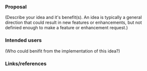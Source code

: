 ### Proposal
(Describe your idea and it's benefit(s). An idea is typically a general
direction that could result in new features or enhancements, but not definied
enough to make a feature or enhancement request.)


### Intended users
(Who could benifit from the implementation of this idea?)


### Links/references


